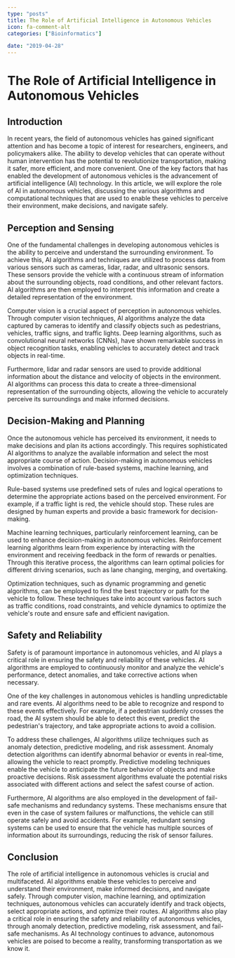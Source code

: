```yaml
---
type: "posts"
title: The Role of Artificial Intelligence in Autonomous Vehicles
icon: fa-comment-alt
categories: ["Bioinformatics"]

date: "2019-04-28"
---
```




# The Role of Artificial Intelligence in Autonomous Vehicles

## Introduction

In recent years, the field of autonomous vehicles has gained significant attention and has become a topic of interest for researchers, engineers, and policymakers alike. The ability to develop vehicles that can operate without human intervention has the potential to revolutionize transportation, making it safer, more efficient, and more convenient. One of the key factors that has enabled the development of autonomous vehicles is the advancement of artificial intelligence (AI) technology. In this article, we will explore the role of AI in autonomous vehicles, discussing the various algorithms and computational techniques that are used to enable these vehicles to perceive their environment, make decisions, and navigate safely.

## Perception and Sensing

One of the fundamental challenges in developing autonomous vehicles is the ability to perceive and understand the surrounding environment. To achieve this, AI algorithms and techniques are utilized to process data from various sensors such as cameras, lidar, radar, and ultrasonic sensors. These sensors provide the vehicle with a continuous stream of information about the surrounding objects, road conditions, and other relevant factors. AI algorithms are then employed to interpret this information and create a detailed representation of the environment.

Computer vision is a crucial aspect of perception in autonomous vehicles. Through computer vision techniques, AI algorithms analyze the data captured by cameras to identify and classify objects such as pedestrians, vehicles, traffic signs, and traffic lights. Deep learning algorithms, such as convolutional neural networks (CNNs), have shown remarkable success in object recognition tasks, enabling vehicles to accurately detect and track objects in real-time.

Furthermore, lidar and radar sensors are used to provide additional information about the distance and velocity of objects in the environment. AI algorithms can process this data to create a three-dimensional representation of the surrounding objects, allowing the vehicle to accurately perceive its surroundings and make informed decisions.

## Decision-Making and Planning

Once the autonomous vehicle has perceived its environment, it needs to make decisions and plan its actions accordingly. This requires sophisticated AI algorithms to analyze the available information and select the most appropriate course of action. Decision-making in autonomous vehicles involves a combination of rule-based systems, machine learning, and optimization techniques.

Rule-based systems use predefined sets of rules and logical operations to determine the appropriate actions based on the perceived environment. For example, if a traffic light is red, the vehicle should stop. These rules are designed by human experts and provide a basic framework for decision-making.

Machine learning techniques, particularly reinforcement learning, can be used to enhance decision-making in autonomous vehicles. Reinforcement learning algorithms learn from experience by interacting with the environment and receiving feedback in the form of rewards or penalties. Through this iterative process, the algorithms can learn optimal policies for different driving scenarios, such as lane changing, merging, and overtaking.

Optimization techniques, such as dynamic programming and genetic algorithms, can be employed to find the best trajectory or path for the vehicle to follow. These techniques take into account various factors such as traffic conditions, road constraints, and vehicle dynamics to optimize the vehicle's route and ensure safe and efficient navigation.

## Safety and Reliability

Safety is of paramount importance in autonomous vehicles, and AI plays a critical role in ensuring the safety and reliability of these vehicles. AI algorithms are employed to continuously monitor and analyze the vehicle's performance, detect anomalies, and take corrective actions when necessary.

One of the key challenges in autonomous vehicles is handling unpredictable and rare events. AI algorithms need to be able to recognize and respond to these events effectively. For example, if a pedestrian suddenly crosses the road, the AI system should be able to detect this event, predict the pedestrian's trajectory, and take appropriate actions to avoid a collision.

To address these challenges, AI algorithms utilize techniques such as anomaly detection, predictive modeling, and risk assessment. Anomaly detection algorithms can identify abnormal behavior or events in real-time, allowing the vehicle to react promptly. Predictive modeling techniques enable the vehicle to anticipate the future behavior of objects and make proactive decisions. Risk assessment algorithms evaluate the potential risks associated with different actions and select the safest course of action.

Furthermore, AI algorithms are also employed in the development of fail-safe mechanisms and redundancy systems. These mechanisms ensure that even in the case of system failures or malfunctions, the vehicle can still operate safely and avoid accidents. For example, redundant sensing systems can be used to ensure that the vehicle has multiple sources of information about its surroundings, reducing the risk of sensor failures.

## Conclusion

The role of artificial intelligence in autonomous vehicles is crucial and multifaceted. AI algorithms enable these vehicles to perceive and understand their environment, make informed decisions, and navigate safely. Through computer vision, machine learning, and optimization techniques, autonomous vehicles can accurately identify and track objects, select appropriate actions, and optimize their routes. AI algorithms also play a critical role in ensuring the safety and reliability of autonomous vehicles, through anomaly detection, predictive modeling, risk assessment, and fail-safe mechanisms. As AI technology continues to advance, autonomous vehicles are poised to become a reality, transforming transportation as we know it.